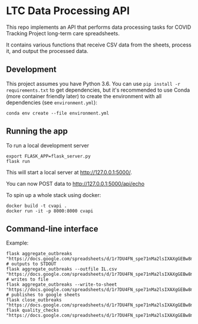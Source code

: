 # LTC Data Processing API

This repo implements an API that performs data processing tasks for COVID Tracking Project long-term care spreadsheets.

It contains various functions that receive CSV data from the sheets, process it, and output the processed data.

## Development

This project assumes you have Python 3.6. You can use `pip install -r requirements.txt` to get dependencies, but it's recommended to use Conda (more container friendly later) to create the environment with all dependencies (see `environment.yml`):
```shell
conda env create --file environment.yml
```
## Running the app

To run a local development server
```shell
export FLASK_APP=flask_server.py
flask run
```

This will start a local server at http://127.0.0.1:5000/. 

You can now POST data to http://127.0.0.1:5000/api/echo

To spin up a whole stack using docker:
```shell
docker build -t cvapi .
docker run -it -p 8000:8000 cvapi
```

## Command-line interface

Example:
```shell
flask aggregate_outbreaks "https://docs.google.com/spreadsheets/d/1r7DU4FN_spe71nMa2lsIXAXgGEBw8mwyryiDlby3Q6w/edit#gid=273523772" # outputs to STDOUT
flask aggregate_outbreaks --outfile IL.csv "https://docs.google.com/spreadsheets/d/1r7DU4FN_spe71nMa2lsIXAXgGEBw8mwyryiDlby3Q6w/edit#gid=273523772" # writes to file
flask aggregate_outbreaks --write-to-sheet "https://docs.google.com/spreadsheets/d/1r7DU4FN_spe71nMa2lsIXAXgGEBw8mwyryiDlby3Q6w/edit#gid=273523772" # publishes to google sheets
flask close_outbreaks "https://docs.google.com/spreadsheets/d/1r7DU4FN_spe71nMa2lsIXAXgGEBw8mwyryiDlby3Q6w/edit#gid=273523772"
flask quality_checks "https://docs.google.com/spreadsheets/d/1r7DU4FN_spe71nMa2lsIXAXgGEBw8mwyryiDlby3Q6w/edit#gid=273523772"
```
